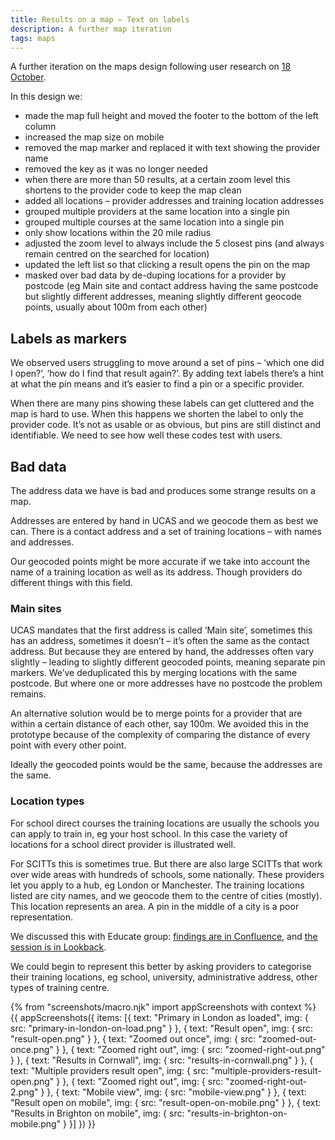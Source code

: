 ```yaml
---
title: Results on a map – Text on labels
description: A further map iteration
tags: maps
---
```

A further iteration on the maps design following user research on [18 October](/find-teacher-training/map-2).

In this design we:

* made the map full height and moved the footer to the bottom of the left column
* increased the map size on mobile
* removed the map marker and replaced it with text showing the provider name
* removed the key as it was no longer needed
* when there are more than 50 results, at a certain zoom level this shortens to the provider code to keep the map clean
* added all locations – provider addresses and training location addresses
* grouped multiple providers at the same location into a single pin
* grouped multiple courses at the same location into a single pin
* only show locations within the 20 mile radius
* adjusted the zoom level to always include the 5 closest pins (and always remain centred on the searched for location)
* updated the left list so that clicking a result opens the pin on the map
* masked over bad data by de-duping locations for a provider by postcode (eg Main site and contact address having the same postcode but slightly different addresses, meaning slightly different geocode points, usually about 100m from each other)

## Labels as markers

We observed users struggling to move around a set of pins – ‘which one did I open?’, ‘how do I find that result again?’. By adding text labels there’s a hint at what the pin means and it’s easier to find a pin or a specific provider.

When there are many pins showing these labels can get cluttered and the map is hard to use. When this happens we shorten the label to only the provider code. It’s not as usable or as obvious, but pins are still distinct and identifiable. We need to see how well these codes test with users.

## Bad data

The address data we have is bad and produces some strange results on a map.

Addresses are entered by hand in UCAS and we geocode them as best we can. There is a contact address and a set of training locations – with names and addresses.

Our geocoded points might be more accurate if we take into account the name of a training location as well as its address. Though providers do different things with this field.

### Main sites

UCAS mandates that the first address is called ‘Main site’, sometimes this has an address, sometimes it doesn’t – it’s often the same as the contact address. But because they are entered by hand, the addresses often vary slightly – leading to slightly different geocoded points, meaning separate pin markers. We’ve deduplicated this by merging locations with the same postcode. But where one or more addresses have no postcode the problem remains.

An alternative solution would be to merge points for a provider that are within a certain distance of each other, say 100m. We avoided this in the prototype because of the complexity of comparing the distance of every point with every other point.

Ideally the geocoded points would be the same, because the addresses are the same.

### Location types

For school direct courses the training locations are usually the schools you can apply to train in, eg your host school. In this case the variety of locations for a school direct provider is illustrated well.

For SCITTs this is sometimes true. But there are also large SCITTs that work over wide areas with hundreds of schools, some nationally. These providers let you apply to a hub, eg London or Manchester. The training locations listed are city names, and we geocode them to the centre of cities (mostly). This location represents an area. A pin in the middle of a city is a poor representation.

We discussed this with Educate group: [findings are in Confluence](https://dfedigital.atlassian.net/wiki/spaces/BaT/pages/652967938/Call+with+Educate+Group+-+Claire), and [the session is in Lookback](https://lookback.io/watch/ivTWHyrMDfXG3ij2W).

We could begin to represent this better by asking providers to categorise their training locations, eg school, university, administrative address, other types of training centre.

{% from "screenshots/macro.njk" import appScreenshots with context %}
{{ appScreenshots({
  items: [{
    text: "Primary in London as loaded",
    img: { src: "primary-in-london-on-load.png" }
  }, {
    text: "Result open",
    img: { src: "result-open.png" }
  }, {
    text: "Zoomed out once",
    img: { src: "zoomed-out-once.png" }
  }, {
    text: "Zoomed right out",
    img: { src: "zoomed-right-out.png" }
  }, {
    text: "Results in Cornwall",
    img: { src: "results-in-cornwall.png" }
  }, {
    text: "Multiple providers result open",
    img: { src: "multiple-providers-result-open.png" }
  }, {
    text: "Zoomed right out",
    img: { src: "zoomed-right-out-2.png" }
  }, {
    text: "Mobile view",
    img: { src: "mobile-view.png" }
  }, {
    text: "Result open on mobile",
    img: { src: "result-open-on-mobile.png" }
  }, {
    text: "Results in Brighton on mobile",
    img: { src: "results-in-brighton-on-mobile.png" }
  }]
}) }}
